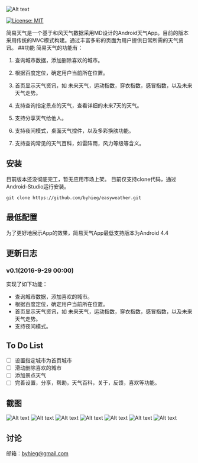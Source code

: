 
![Alt text](https://github.com/byhieg/easyweather/blob/master/images/title.png)

[![License: MIT](https://img.shields.io/badge/License-MIT-yellow.svg)](https://opensource.org/licenses/MIT)


简易天气是一个基于和风天气数据采用MD设计的Android天气App。目前的版本采用传统的MVC模式构建。通过丰富多彩的页面为用户提供日常所需的天气资讯。
##功能
简易天气的功能有：

1. 查询城市数据，添加删除喜欢的城市。

2. 根据百度定位，确定用户当前所在位置。

3.  首页显示天气资讯，如 未来天气，运动指数，穿衣指数，感冒指数，以及未来天气走势。

4.  支持查询指定景点的天气，查看详细的未来7天的天气。

5.  支持分享天气给他人。

6.  支持夜间模式，桌面天气控件，以及多彩换肤功能。

7.  支持查询常见的天气百科，如雷阵雨，风力等级等含义。

## 安装
目前版本还没彻底完工，暂无应用市场上架。
目前仅支持clone代码，通过Android-Studio运行安装。
```
git clone https://github.com/byhieg/easyweather.git
```

## 最低配置
为了更好地展示App的效果，简易天气App最低支持版本为Android 4.4

## 更新日志

### v0.1(2016-9-29 00:00)
实现了如下功能：
-  查询城市数据，添加喜欢的城市。
-  根据百度定位，确定用户当前所在位置。
-   首页显示天气资讯，如 未来天气，运动指数，穿衣指数，感冒指数，以及未来天气走势。
-   支持夜间模式。

## To Do List
- [ ]  设置指定城市为首页城市
- [ ]  滑动删除喜欢的城市
- [ ]  添加景点天气
- [ ]  完善设置，分享，帮助，天气百科，关于，反馈，喜欢等功能。

## 截图
![Alt text](https://github.com/byhieg/easyweather/blob/master/images/1.png)
![Alt text](https://github.com/byhieg/easyweather/blob/master/images/2.png)
![Alt text](https://github.com/byhieg/easyweather/blob/master/images/3.png)
![Alt text](https://github.com/byhieg/easyweather/blob/master/images/4.png)
![Alt text](https://github.com/byhieg/easyweather/blob/master/images/5.png)
![Alt text](https://github.com/byhieg/easyweather/blob/master/images/6.png)
![Alt text](https://github.com/byhieg/easyweather/blob/master/images/7.png)

## 讨论
邮箱：byhieg@gmail.com





